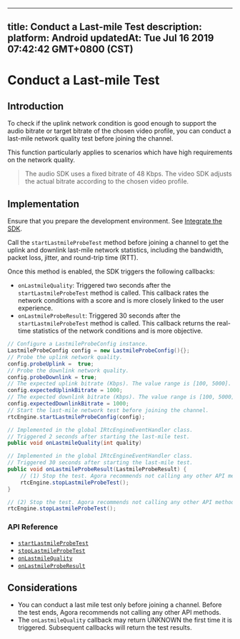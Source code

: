 
---
title: Conduct a Last-mile Test
description: 
platform: Android
updatedAt: Tue Jul 16 2019 07:42:42 GMT+0800 (CST)
---
# Conduct a Last-mile Test
## Introduction

To check if the uplink network condition is good enough to support the audio bitrate or target bitrate of the chosen video profile, you can conduct a last-mile network quality test before joining the channel.

This function particularly applies to scenarios which have high requirements on the network quality.

> The audio SDK uses a fixed bitrate of 48 Kbps. The video SDK adjusts the actual bitrate according to the chosen video profile.



## Implementation 

Ensure that you prepare the development environment. See [Integrate the SDK](../../en/Interactive%20Broadcast/android_video.md).

Call the `startLastmileProbeTest` method before joining a channel to get the uplink and downlink last-mile network statistics, including the bandwidth, packet loss, jitter, and round-trip time (RTT).

Once this method is enabled, the SDK triggers the following callbacks:

- `onLastmileQuality`: Triggered two seconds after the `startLastmileProbeTest` method is called. This callback rates the network conditions with a score and is more closely linked to the user experience.
- `onLastmileProbeResult`: Triggered 30 seconds after the `startLastmileProbeTest` method is called. This callback returns the real-time statistics of the network conditions and is more objective.

```java
// Configure a LastmileProbeConfig instance.
LastmileProbeConfig config = new LastmileProbeConfig(){};
// Probe the uplink network quality.
config.probeUplink =  true;
// Probe the downlink network quality.
config.probeDownlink = true;
// The expected uplink bitrate (Kbps). The value range is [100, 5000].
config.expectedUplinkBitrate = 1000;
// The expected downlink bitrate (Kbps). The value range is [100, 5000].
config.expectedDownlinkBitrate = 1000;
// Start the last-mile network test before joining the channel.
rtcEngine.startLastmileProbeConfig(config);

// Implemented in the global IRtcEngineEventHandler class.
// Triggered 2 seconds after starting the last-mile test.
public void onLastmileQuality(int quality)

// Implemented in the global IRtcEngineEventHandler class.
// Triggered 30 seconds after starting the last-mile test.
public void onLastmileProbeResult(LastmileProbeResult) {
	// (1) Stop the test. Agora recommends not calling any other API method before the test ends.
	rtcEngine.stopLastmileProbeTest();
}

// (2) Stop the test. Agora recommends not calling any other API method before the test ends.
rtcEngine.stopLastmileProbeTest();
```

### API Reference

- [`startLastmileProbeTest`](https://docs.agora.io/en/Interactive%20Broadcast/API%20Reference/java/classio_1_1agora_1_1rtc_1_1_rtc_engine.html#a81c6541685b1c4437d9779a095a0f871)
- [`stopLastmileProbeTest`](https://docs.agora.io/en/Interactive%20Broadcast/API%20Reference/java/classio_1_1agora_1_1rtc_1_1_rtc_engine.html#ae21243b8da8bda9ee5f3a00621cbf959)
- [`onLastmileQuality`](https://docs.agora.io/en/Interactive%20Broadcast/API%20Reference/java/classio_1_1agora_1_1rtc_1_1_i_rtc_engine_event_handler.html#a2887941e3c105c21309bd2643372e7f5)
- [`onLastmileProbeResult`](https://docs.agora.io/en/Interactive%20Broadcast/API%20Reference/java/classio_1_1agora_1_1rtc_1_1_i_rtc_engine_event_handler.html#ad74a9120325bfeccdec4af4611110281)

## Considerations

- You can conduct a last mile test only before joining a channel. Before the test ends, Agora recommends not calling any other API methods.
- The `onLastmileQuality` callback may return UNKNOWN the first time it is triggered. Subsequent callbacks will return the test results. 
